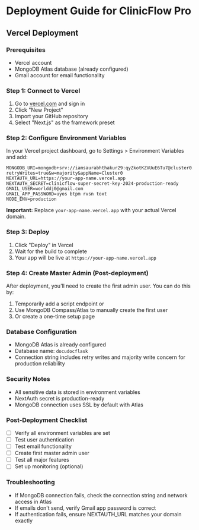 # Deployment Guide for ClinicFlow Pro

## Vercel Deployment

### Prerequisites
- Vercel account
- MongoDB Atlas database (already configured)
- Gmail account for email functionality

### Step 1: Connect to Vercel
1. Go to [vercel.com](https://vercel.com) and sign in
2. Click "New Project"
3. Import your GitHub repository
4. Select "Next.js" as the framework preset

### Step 2: Configure Environment Variables
In your Vercel project dashboard, go to Settings > Environment Variables and add:

```
MONGODB_URI=mongodb+srv://iamsaurabhthakur29:qyZkotKZVUuE6Tu7@cluster0.l69za6n.mongodb.net/docudocflask?retryWrites=true&w=majority&appName=Cluster0
NEXTAUTH_URL=https://your-app-name.vercel.app
NEXTAUTH_SECRET=clinicflow-super-secret-key-2024-production-ready
GMAIL_USER=worlddj0@gmail.com
GMAIL_APP_PASSWORD=uyos btpm rvsn toxt
NODE_ENV=production
```

**Important:** Replace `your-app-name.vercel.app` with your actual Vercel domain.

### Step 3: Deploy
1. Click "Deploy" in Vercel
2. Wait for the build to complete
3. Your app will be live at `https://your-app-name.vercel.app`

### Step 4: Create Master Admin (Post-deployment)
After deployment, you'll need to create the first admin user. You can do this by:

1. Temporarily add a script endpoint or
2. Use MongoDB Compass/Atlas to manually create the first user
3. Or create a one-time setup page

### Database Configuration
- MongoDB Atlas is already configured
- Database name: `docudocflask`
- Connection string includes retry writes and majority write concern for production reliability

### Security Notes
- All sensitive data is stored in environment variables
- NextAuth secret is production-ready
- MongoDB connection uses SSL by default with Atlas

### Post-Deployment Checklist
- [ ] Verify all environment variables are set
- [ ] Test user authentication
- [ ] Test email functionality
- [ ] Create first master admin user
- [ ] Test all major features
- [ ] Set up monitoring (optional)

### Troubleshooting
- If MongoDB connection fails, check the connection string and network access in Atlas
- If emails don't send, verify Gmail app password is correct
- If authentication fails, ensure NEXTAUTH_URL matches your domain exactly